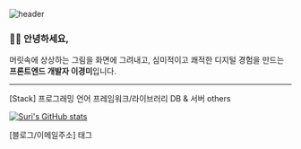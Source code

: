 ![header](https://capsule-render.vercel.app/api?type=wave&color=auto&height=125&section=header&text=LeeKyeongmi&fontSize=50&animation=twinkling)

### 👩‍💻 안녕하세요, 
머릿속에 상상하는 그림을 화면에 그려내고, 
심미적이고 쾌적한 디지털 경험을 만드는 **프론트엔드 개발자 이경미**입니다.




------

[Stack]
프로그래밍 언어
프레임워크/라이브러리
DB & 서버
others

[![Suri's GitHub stats](https://github-readme-stats.vercel.app/api?username=Leekyeongmi&count_private=true&show_icons=true)](https://github.com/Leekyeongmi/github-readme-stats)


[블로그/이메일주소] 태그


